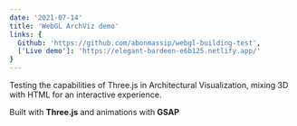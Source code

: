 ```yaml
---
date: '2021-07-14'
title: 'WebGL ArchViz demo'
links: {
  Github: 'https://github.com/abonmassip/webgl-building-test',
  ['Live demo']: 'https://elegant-bardeen-e6b125.netlify.app/'
}
---
```


Testing the capabilities of Three.js in Architectural Visualization, mixing 3D with HTML for an interactive experience.

Built with **Three.js** and animations with **GSAP**